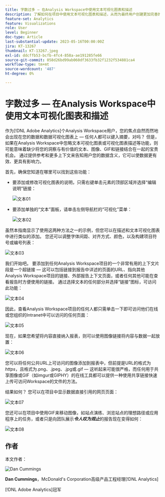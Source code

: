 ```yaml
---
title: 字数过多 — 在Analysis Workspace中使用文本可视化图表和描述
description: 了解如何在项目中使用文本可视化图表和描述，从而为最终用户创建更加完善的Analysis Workspace。
feature-set: Analytics
feature: Visualizations
role: User
level: Beginner
doc-type: Article
last-substantial-update: 2023-05-16T00:00:00Z
jira: KT-13267
thumbnail: KT-13267.jpeg
exl-id: ddcffb53-bcfb-4fc4-858a-ae191285fe66
source-git-commit: 058d26bd99ab060df3633fb32f1232f534881ca4
workflow-type: tm+mt
source-wordcount: '487'
ht-degree: 0%

---
```


# 字数过多 — 在Analysis Workspace中使用文本可视化图表和描述

作为[!DNL Adobe Analytics]个Analysis Workspace用户，您的焦点自然而然地会出现在您的数据和数据可视化图表上 — 任何人都可以键入摘要，对吗？ 但是，如果在Analysis Workspace中忽略文本可视化图表或可视化图表描述等功能，则可能意味着缺少将您的洞察与有价值的文本、图像、GIF和链接结合在一起的宝贵机会。 通过提供参考和更多上下文来告知用户您的数据含义，它可以使数据更有效、更具有影响力。

首先，确保您知道在哪里可以找到这些功能：

- 要添加或修改可视化图表的说明，只需右键单击元素的顶部区域并选择“编辑说明”链接：

  ![文本01](assets/t01.png)


- 要添加单独的“文本”面板，请单击左侧导航栏的“可视化”菜单：

  ![文本02](assets/t02.png)

虽然本指南显示了使用这两种方法之一的示例，但您可以在描述和文本可视化图表中进行类似的添加。 您还可以调整字体间距、对齐方式、颜色，以及构建项目符号或编号列表：

![文本03](assets/t03.png)

我们开始吧。 要添加到任何Analysis Workspace项目的一个非常有用的上下文片段是一个超链接 — 这可以包括链接到报告中详述的页面的URL、指向其他Analysis Workspace项目的链接、外部报告上下文页面，或者任何其他可能在查看报告时方便使用的链接。 通过选择文本的任何部分并选择“链接”图标，可访问此功能：

![文本04](assets/t04.png)

因此，查看Analysis Workspace项目的任何人都只需单击一下即可访问他们在线或您组织的Intranet中可以访问的任何页面：

![文本05](assets/t05.png)

现在，如果您希望将内容直接纳入报表，则可以使用图像链接将内容与数据一起放置：

![文本06](assets/t06.png)

您可以将任何公共URL上可访问的图像添加到报表中，但前提是URL的格式为&#x200B;*https*，且格式为.png、.jpeg、.jpg或.gif — 这听起来可能很严格，而任何用于共享图像或GIF（如imgur或GIPHY）的在线工具都可以提供一种使用共享链接快速上传可访问Workspace的文件的方法。

结果如何？ 您可以在项目中显示数据直接引用的网页页面：

![文本07](assets/t07.png)

您还可以在项目中使用GIF来移动图像，如站点演练、浏览站点的理想路径或应用程序上的任务，或者只是向团队展示&#x200B;***令人叹为观止***&#x200B;的报告现在变得如何：

![文本08](assets/t08.png)

## 作者

本文作者：

![Dan Cummings](assets/text09.png)

**Dan Cummings**，McDonald&#39;s Corporation高级产品工程经理[!DNL Analytics]

[!DNL Adobe Analytics]冠军
